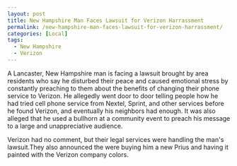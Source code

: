 ```yaml
---
layout: post
title: New Hampshire Man Faces Lawsuit for Verizon Harrassment
permalink: /new-hampshire-man-faces-lawsuit-for-verizon-harrassment/
categories: [Local]
tags:
  - New Hampshire
  - Verizon
---
```

A Lancaster, New Hampshire man is facing a lawsuit brought by area residents who say he disturbed their peace and caused emotional stress by constantly preaching to them about the benefits of changing their phone service to Verizon. He allegedly went door to door telling people how he had tried cell phone service from Nextel, Sprint, and other services before he found Verizon, and eventually his neighbors had enough. It was also alleged that he used a bullhorn at a community event to preach his message to a large and unappreciative audience.

Verizon had no comment, but their legal services were handling the man's lawsuit.They also announced the were buying him a new Prius and having it painted with the Verizon company colors.
